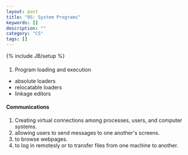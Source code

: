 ```yaml
---
layout: post
title: "OS: System Programs"
keywords: []
description: ""
category: "CS"
tags: []
---
```

{% include JB/setup %}


####
1. Program loading and execution
- absolute loaders
- relocatable loaders
- linkage editors


#### Communications
1. Creating virtual connections among processes, users, and computer systems.
2. allowing users to send messages to one another's screens.
3. to browse webpages.
4. to log in remotesly or to transfer files from one machine to another.
